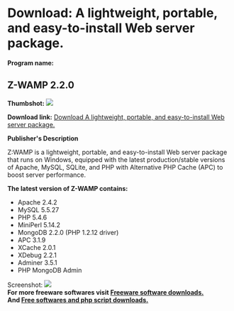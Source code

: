 # Download: A lightweight, portable, and easy-to-install Web server package.

**Program name:**

## Z-WAMP 2.2.0

  
**Thumbshot:** ![](http://www.freewarefiles.com/screenshot/z_wamp_md.jpg)   
  
**Download link:** [Download A lightweight, portable, and easy-to-install Web server package.](http://freesoftwares.boysofts.com/Z-WAMP_program_56452.html)  
  


**Publisher's Description**  
  


Z:WAMP is a lightweight, portable, and easy-to-install Web server package that runs on Windows, equipped with the latest production/stable versions of Apache, MySQL, SQLite, and PHP with Alternative PHP Cache (APC) to boost server performance. 

**The latest version of Z-WAMP contains:**

  * Apache 2.4.2 
  * MySQL 5.5.27 
  * PHP 5.4.6 
  * MiniPerl 5.14.2 
  * MongoDB 2.2.0 (PHP 1.2.12 driver) 
  * APC 3.1.9 
  * XCache 2.0.1 
  * XDebug 2.2.1 
  * Adminer 3.5.1 
  * PHP MongoDB Admin 

  
  
Screenshot: ![](http://www.freewarefiles.com/screenshot/z_wamp.jpg)   
**For more freeware softwares visit [Freeware software downloads.](http://freesoftwares.boysofts.com/)**   
**And [Free softwares and php script downloads.](http://www.boysofts.com/)**
